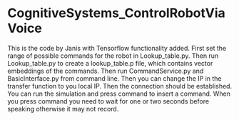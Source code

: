# CognitiveSystems_ControlRobotViaVoice
This is the code by Janis with Tensorflow functionality added.
First set the range of possible commands for the robot in Lookup_table.py. Then run Lookup_table.py to create a
lookup_table.p file, which contains vector embeddings of the commands. Then run CommandService.py and BasicInterface.py from command line. Then you can change the IP in the transfer function to you local IP. Then the connection should be established. You can run the simulation and press command to insert a command. When you press command you need to wait for one or two seconds before speaking otherwise it may not record.  
